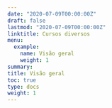 ```yaml
---
date: "2020-07-09T00:00:00Z"
draft: false
lastmod: "2020-07-09T00:00:00Z"
linktitle: Cursos diversos
menu:
  example:
    name: Visão geral
    weight: 1
summary:
title: Visão geral
toc: true
type: docs
weight: 1
---
```



